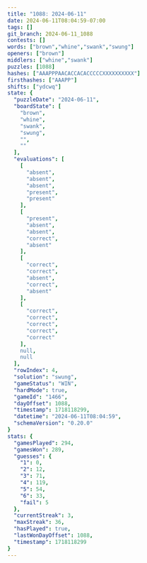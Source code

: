 ```yaml
---
title: "1088: 2024-06-11"
date: 2024-06-11T08:04:59-07:00
tags: []
git_branch: 2024-06-11_1088
contests: []
words: ["brown","whine","swank","swung"]
openers: ["brown"]
middlers: ["whine","swank"]
puzzles: [1088]
hashes: ["AAAPPPAACACCACACCCCCXXXXXXXXXX"]
firsthashes: ["AAAPP"]
shifts: ["ydcwq"]
state: {
  "puzzleDate": "2024-06-11",
  "boardState": [
    "brown",
    "whine",
    "swank",
    "swung",
    "",
    ""
  ],
  "evaluations": [
    [
      "absent",
      "absent",
      "absent",
      "present",
      "present"
    ],
    [
      "present",
      "absent",
      "absent",
      "correct",
      "absent"
    ],
    [
      "correct",
      "correct",
      "absent",
      "correct",
      "absent"
    ],
    [
      "correct",
      "correct",
      "correct",
      "correct",
      "correct"
    ],
    null,
    null
  ],
  "rowIndex": 4,
  "solution": "swung",
  "gameStatus": "WIN",
  "hardMode": true,
  "gameId": "1466",
  "dayOffset": 1088,
  "timestamp": 1718118299,
  "datetime": "2024-06-11T08:04:59",
  "schemaVersion": "0.20.0"
}
stats: {
  "gamesPlayed": 294,
  "gamesWon": 289,
  "guesses": {
    "1": 0,
    "2": 12,
    "3": 71,
    "4": 119,
    "5": 54,
    "6": 33,
    "fail": 5
  },
  "currentStreak": 3,
  "maxStreak": 36,
  "hasPlayed": true,
  "lastWonDayOffset": 1088,
  "timestamp": 1718118299
}
---
```

<!-- more -->
